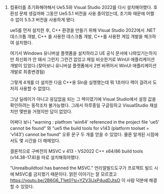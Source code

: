1. 컴퓨터를 초기화해야해서 Ue5.5와 Visual Studio 2022를 다시 설치해야했다. 호환성 문제 생길까봐 그동안 Ue5.5.1 버전을 사용 중이었는데, 초기화 때문에 어쩔 수 없이 5.5.3 버전을 사용하게 됐다.
   
   ue5를 먼저 설치한 후, C++ 환경을 만들기 위해 Visual Studio 2022에서 .NET 데스크톱 개발, C++ 를 사용한 데스크톱 개발, C++를 사용한 게임 개발을 체크하여 설치했다.
   
   여기서 Windows 유니버설 플랫폼을 설치하라고 UE 공식 문서에 나와있기는하지만 최신화가 안 돼서 그런지 그런건 없었고 제일 비슷한거로 WinUI 애플리케이션 개발이 있었다.(찾아보니 유니버설 플랫폼에서 2번 바뀌어서 WinUI 애플리케이션 개발로 최종변경됨)

   그렇게 4개를 더 설치한 다음 C++용 Sln을 실행했는데 뭐 1초마다 렉이 걸려서 도저히 사용할 수 없었다.
   
   그냥 딜레이가 아니고 응답없음 되는 그 렉이였기에 Visual Studio에서 설정 값을 확인하려는 동작조차 불가능했다. 그래서 하루종일 구글링하고 VisualStudio 재설치만 몇번을 거쳤지만 답이 없었다.
   
   어쩌다 보니 "warning : platfrom 'win64' referenced in the project file 'ue5' cannot be found" 와 "ue5 the build tools for v143 (platform toolset = 'v143') cannot be found" 오류 문구 두 개를 얻을 수 있었다. 물론 알게된 시점에서도 몇 시간을 더 해메었다.
   
   결론적으로 구버전의 MSVC v 413 - VS2022 C++ x64/86 build tools (v14.38-17.8)을 따로 설치해줘야했다.
   
   "Unrealbuildtool has banned the MSVC." 언리얼빌드도구가 프로젝트 빌드 시에 MSVC를 금지했기 때문이다.
   얽힌 이야기는 잘 모르겠고 https://youtu.be/2B6G6_T1et0?si=YZV3lJxP4udDJtsO 이 사람 덕분에 해결할 수 있었다.
